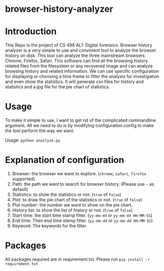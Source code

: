 # browser-history-analyzer

Introduction
=============
This Repo is the project of CS 498 AL1: Digital forensics. Browser history analyzer is a 
very simple to use and convinient tool to analyze the browser history on disk. This tool
can analyze the three mainstream browsers: Chrome, Firefox, Safari. This software can 
find all the browsing history related files from the filesystem or any recovered image 
and can analyze browsing history and related information. We can use specific configuration
for displaying or choosing a time frame to filter the analysis for investigation and even show
the statistics. It will generate csv files for history and statistics and a jpg file for the pie
chart of statistics.

Usage
=============
To make it simple to use, I want to get rid of the complicated commandline argument.
All we need to do is by modifying configuration.config to make the tool perform the
way we want.

Usage: ``python anazlyze.py``

Explanation of configuration
=============
1. Browser: the browser we want to explore. (``chrome``, ``safari``, ``firefox`` supported)
2. Path: the path we want to search for browser history. (Please use ``~`` as default)
3. Statistics: to show the statistics or not. (``true`` of ``false``)
4. Plot: to draw the pie chart of the statistics or not. (``true`` of ``false``)
5. Plot number: the number we want to show on the pie chart.
6. History list: to show the list of history or not. (``true`` of ``false``)
7. Start time: the start time stamp filter. (``yy-mm-dd`` or ``yy-mm-dd HH-MM-SS``)
8. End time: Then end time stamp filter. (``yy-mm-dd`` or ``yy-mm-dd HH-MM-SS``)
9. Keyword: The keywords for the filter.

Packages
=============
All packages required are in requirement.txt. Please run ``pip install -r requirement.txt``